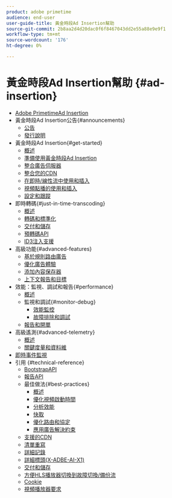 ```yaml
---
product: adobe primetime
audience: end-user
user-guide-title: 黃金時段Ad Insertion幫助
source-git-commit: 2b8aa2d4d20dac0f6f8467043dd2e55a88e9e9f1
workflow-type: tm+mt
source-wordcount: '176'
ht-degree: 0%

---
```



# 黃金時段Ad Insertion幫助 {#ad-insertion}

+ [Adobe PrimetimeAd Insertion](home.md)
+ 黃金時段Ad Insertion公告{#announcements}
   + [公告](announcements/overview.md)
   + [發行說明](https://experienceleague.adobe.com/docs/primetime/release-notes/ptai/ptai-22x-release-notes.html)
+ 黃金時段Ad Insertion{#get-started}
   + [概述](getting-started/get-started-overview.md)
   + [準備使用黃金時段Ad Insertion](getting-started/setup-ptai.md)
   + [整合廣告伺服器](getting-started/integrate-ad-server.md)
   + [整合您的CDN](getting-started/integrate-cdn.md)
   + [在即時/線性流中使用和插入](getting-started/ad-insertion-live-linear-stream.md)
   + [視頻點播的使用和插入](getting-started/ad-insertion-vod.md)
   + [設定和跟蹤](getting-started/set-up-ad-tracking.md)
+ 即時轉碼{#just-in-time-transcoding}
   + [概述](just-in-time-transcoding/jit-transcoding-overview.md)
   + [轉碼和標準化](just-in-time-transcoding/transcoding-and-normalization.md)
   + [交付和儲存](https://experienceleague.adobe.com/docs/primetime/ad-insertion/technical-reference/delivery-and-storage.html)
   + [預轉碼API](just-in-time-transcoding/pre-transcoding-api.md)
   + [ID3注入支援](just-in-time-transcoding/id3-injection-support.md)
+ 高級功能{#advanced-features}
   + [基於規則路由廣告](advanced-features/route-ads-based-on-rules.md)
   + [優化廣告體驗](advanced-features/optimize-ad-experiences.md)
   + [添加內容保存器](advanced-features/add-content-bumpers.md)
   + [上下文報告和目標](advanced-features/contextual-reporting-and-targeting.md)
+ 效能：監視、調試和報告{#performance}
   + [概述](performance-monitoring-debugging-reporting/performance-overview.md)
   + 監視和調試{#monitor-debug}
      + [效能監控](performance-monitoring-debugging-reporting/performance-monitoring.md)
      + [故障排除和調試](performance-monitoring-debugging-reporting/troubleshoot-and-debug.md)
   + [報告和開單](performance-monitoring-debugging-reporting/reporting-and-billing.md)
+ 高級遙測{#advanced-telemetry}
   + [概述](advanced-telemetry/advanced-telemetry-overview.md)
   + [關鍵度量和資料維](advanced-telemetry/key-metrics.md)
+ [即時事件監視](live-event-monitoring.md)
+ 引用 {#technical-reference}
   + [BootstrapAPI](technical-reference/bootstrap-api.md)
   + [報告API](technical-reference/report-api.md)
   + 最佳做法{#best-practices}
      + [概述](best-practices/best-practices-overview.md)
      + [優化視頻啟動時間](best-practices/optimize-video-startup-time.md)
      + [分析效能](best-practices/analyze-performance.md)
      + [快取](best-practices/caching.md)
      + [優化路由和協定](best-practices/optimize-routes-protocols.md)
      + [應用廣告解決約束](best-practices/apply-ad-resolution-constraints.md)
   + [支援的CDN](technical-reference/supported-cdns.md)
   + [清單重寫](technical-reference/manifest-rewriting.md)
   + [詳細記錄](performance-monitoring-debugging-reporting/verbose-logging.md)
   + [詳細標頭(X-ADBE-AI-X1)](performance-monitoring-debugging-reporting/debugging-headers.md)
   + [交付和儲存](/help/primetime-ad-insertion/just-in-time-transcoding/delivery-and-storage.md)
   + [方便HLS播放器切換到故障切換/備份流](technical-reference/hls-switching-to-failover.md)
   + [Cookie](technical-reference/cookies.md)
   + [視頻播放器要求](technical-reference/video-player-requirements.md)